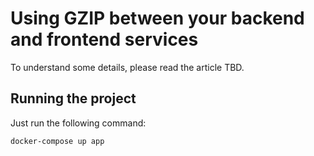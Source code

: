 # Using GZIP between your backend and frontend services

To understand some details, please read the article TBD. 

## Running the project

Just run the following command:

    docker-compose up app
